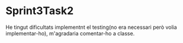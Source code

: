 # Sprint3Task2
He tingut dificultats implementnt el testing(no era necessari però volia implementar-ho), m'agradaria comentar-ho a classe.
